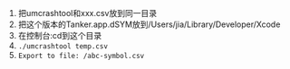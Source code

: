 1. 把umcrashtool和xxx.csv放到同一目录
2. 把这个版本的Tanker.app.dSYM放到/Users/jia/Library/Developer/Xcode
3. 在控制台:cd到这个目录
4. `./umcrashtool temp.csv`
5. `Export to file: /abc-symbol.csv`
